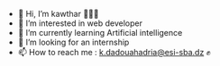 - 👋 Hi, I’m kawthar 👩🏻‍💻
- 👀 I’m interested in web developer
- 🌱 I’m currently learning Artificial intelligence
- 💞️ I’m looking for an internship
- 📫 How to reach me :  k.dadouahadria@esi-sba.dz ✊

<!---
kawthar-dad-had/kawthar-dad-had is a ✨ special ✨ repository because its `README.md` (this file) appears on your GitHub profile.
You can click the Preview link to take a look at your changes.
--->
